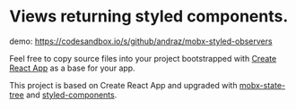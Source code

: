 # Views returning styled components.

demo: https://codesandbox.io/s/github/andraz/mobx-styled-observers

Feel free to copy source files into your project bootstrapped with [Create React App](https://github.com/facebookincubator/create-react-app) as a base for your app.

This project is based on Create React App and upgraded with [mobx-state-tree](https://github.com/mobxjs/mobx-state-tree) and [styled-components](https://github.com/styled-components/styled-components).
